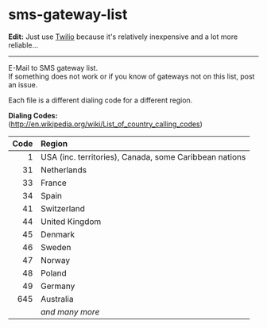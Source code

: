 # sms-gateway-list

**Edit:** Just use [Twilio](https://www.twilio.com/) because it's relatively inexpensive and a lot more reliable...

<hr>

E-Mail to SMS gateway list.  
If something does not work or if you know of gateways not on this list, post an issue.

Each file is a different dialing code for a different region.  

**Dialing Codes:**  
(http://en.wikipedia.org/wiki/List_of_country_calling_codes)

Code | Region
---: | :------------
1    | USA (inc. territories), Canada, some Caribbean nations
31   | Netherlands
33   | France
34   | Spain
41   | Switzerland
44   | United Kingdom
45   | Denmark
46   | Sweden
47   | Norway
48   | Poland
49   | Germany
645  | Australia
     | *and many more*


